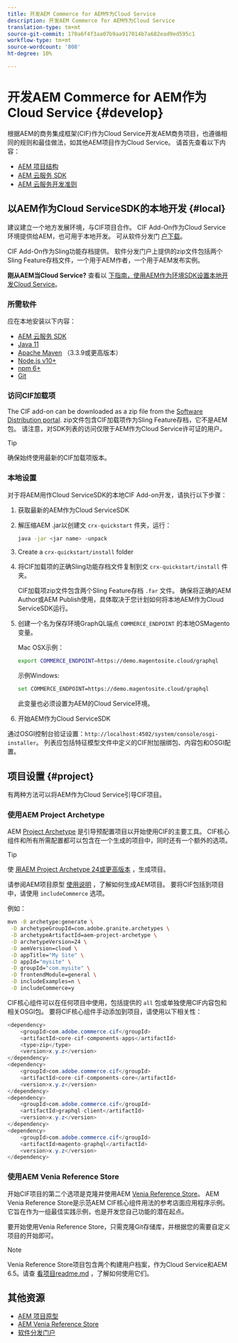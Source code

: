 ```yaml
---
title: 开发AEM Commerce for AEM作为Cloud Service
description: 开发AEM Commerce for AEM作为Cloud Service
translation-type: tm+mt
source-git-commit: 170a6f4f3aa07b9aa917014b7a682ead9ed595c1
workflow-type: tm+mt
source-wordcount: '808'
ht-degree: 10%

---
```



# 开发AEM Commerce for AEM作为Cloud Service {#develop}

根据AEM的商务集成框架(CIF)作为Cloud Service开发AEM商务项目，也遵循相同的规则和最佳做法，如其他AEM项目作为Cloud Service。 请首先查看以下内容：

- [AEM 项目结构](https://docs.adobe.com/content/help/zh-Hans/experience-manager-cloud-service/implementing/developing/aem-project-content-package-structure.html)
- [AEM 云服务 SDK](https://docs.adobe.com/content/help/en/experience-manager-cloud-service/implementing/developing/aem-as-a-cloud-service-sdk.html)
- [AEM 云服务开发准则](https://docs.adobe.com/content/help/zh-Hans/experience-manager-cloud-service/implementing/developing/development-guidelines.html)

## 以AEM作为Cloud ServiceSDK的本地开发 {#local}

建议建立一个地方发展环境，与CIF项目合作。 CIF Add-On作为Cloud Service环境提供给AEM，也可用于本地开发。 可从软件分发门 [户下载](https://experience.adobe.com/#/downloads/content/software-distribution/en/aemcloud.html)。

CIF Add-On作为Sling功能存档提供。 软件分发门户上提供的zip文件包括两个Sling Feature存档文件，一个用于AEM作者，一个用于AEM发布实例。

**刚从AEM当Cloud Service?** 查看以 [下指南，使用AEM作为环境SDK设置本地开发Cloud Service](https://docs.adobe.com/content/help/en/experience-manager-learn/cloud-service/local-development-environment-set-up/overview.html)。

### 所需软件

应在本地安装以下内容：

- [AEM 云服务 SDK](https://docs.adobe.com/content/help/en/*experience-manager-learn/cloud-service/local-development-environment-set-up/aem-runtime.html#download-the-aem-as-a-cloud-service-sdk)
- [Java 11](https://downloads.experiencecloud.adobe.com/content/software-distribution/en/general.html)
- [Apache Maven](https://maven.apache.org/) （3.3.9或更高版本）
- [Node.js v10+](https://nodejs.org/en/)
- [npm 6+](https://www.npmjs.com/)
- [Git](https://git-scm.com/)

### 访问CIF加载项

The CIF add-on can be downloaded as a zip file from the [Software Distribution portal](https://experience.adobe.com/#/downloads/content/software-distribution/en/aemcloud.html). zip文件包含CIF加载项作为Sling Feature存档，它不是AEM包。 请注意，对SDK列表的访问仅限于AEM作为Cloud Service许可证的用户。

>[!TIP]
>
>确保始终使用最新的CIF加载项版本。

### 本地设置

对于将AEM用作Cloud ServiceSDK的本地CIF Add-on开发，请执行以下步骤：

1. 获取最新的AEM作为Cloud ServiceSDK
2. 解压缩AEM .jar以创建文 `crx-quickstart` 件夹，运行：

   ```bash
   java -jar <jar name> -unpack
   ```

3. Create a `crx-quickstart/install` folder
4. 将CIF加载项的正确Sling功能存档文件复制到文 `crx-quickstart/install` 件夹。

   CIF加载项zip文件包含两个Sling Feature存档 `.far` 文件。 确保将正确的AEM Author或AEM Publish使用，具体取决于您计划如何将本地AEM作为Cloud ServiceSDK运行。

5. 创建一个名为保存环境GraphQL端点 `COMMERCE_ENDPOINT` 的本地OSMagento变量。

   Mac OSX示例：

   ```bash
   export COMMERCE_ENDPOINT=https://demo.magentosite.cloud/graphql
   ````

   示例Windows:

   ```bash
   set COMMERCE_ENDPOINT=https://demo.magentosite.cloud/graphql
   ````

   此变量也必须设置为AEM的Cloud Service环境。

6. 开始AEM作为Cloud ServiceSDK

通过OSGI控制台验证设置：`http://localhost:4502/system/console/osgi-installer`。 列表应包括特征模型文件中定义的CIF附加捆绑包、内容包和OSGI配置。

## 项目设置 {#project}

有两种方法可以将AEM作为Cloud Service引导CIF项目。

### 使用AEM Project Archetype

AEM [Project Archetype](https://github.com/adobe/aem-project-archetype) 是引导预配置项目以开始使用CIF的主要工具。 CIF核心组件和所有所需配置都可以包含在一个生成的项目中，同时还有一个额外的选项。

>[!TIP]
>
>使 [用AEM Project Archetype 24或更高版本](https://github.com/adobe/aem-project-archetype/releases) ，生成项目。

请参阅AEM项目原型 [使用说明](https://github.com/adobe/aem-project-archetype#usage) ，了解如何生成AEM项目。 要将CIF包括到项目中，请使用 `includeCommerce` 选项。

例如：

```bash
mvn -B archetype:generate \
 -D archetypeGroupId=com.adobe.granite.archetypes \
 -D archetypeArtifactId=aem-project-archetype \
 -D archetypeVersion=24 \
 -D aemVersion=cloud \
 -D appTitle="My Site" \
 -D appId="mysite" \
 -D groupId="com.mysite" \
 -D frontendModule=general \
 -D includeExamples=n \
 -D includeCommerce=y
```

CIF核心组件可以在任何项目中使用，包括提供的 `all` 包或单独使用CIF内容包和相关OSGI包。 要将CIF核心组件手动添加到项目，请使用以下相关性：

```java
<dependency>
    <groupId>com.adobe.commerce.cif</groupId>
    <artifactId>core-cif-components-apps</artifactId>
    <type>zip</type>
    <version>x.y.z</version>
</dependency>
<dependency>
    <groupId>com.adobe.commerce.cif</groupId>
    <artifactId>core-cif-components-core</artifactId>
    <version>x.y.z</version>
</dependency>
<dependency>
    <groupId>com.adobe.commerce.cif</groupId>
    <artifactId>graphql-client</artifactId>
    <version>x.y.z</version>
</dependency>
<dependency>
    <groupId>com.adobe.commerce.cif</groupId>
    <artifactId>magento-graphql</artifactId>
    <version>x.y.z</version>
</dependency>
```

### 使用AEM Venia Reference Store

开始CIF项目的第二个选项是克隆并使用AEM [Venia Reference Store](https://github.com/adobe/aem-cif-guides-venia)。 AEM Venia Reference Store是示范AEM CIF核心组件用法的参考店面应用程序示例。 它旨在作为一组最佳实践示例，也是开发您自己功能的潜在起点。

要开始使用Venia Reference Store，只需克隆Git存储库，并根据您的需要自定义项目的开始即可。

>[!NOTE]
>
>Venia Reference Store项目包含两个构建用户档案，作为Cloud Service和AEM 6.5。请查 [看项目readme.md](https://github.com/adobe/aem-cif-guides-venia/blob/main/README.md) ，了解如何使用它们。

## 其他资源

- [AEM 项目原型](https://github.com/adobe/aem-project-archetype)
- [AEM Venia Reference Store](https://github.com/adobe/aem-cif-guides-venia)
- [软件分发门户](https://experience.adobe.com/#/downloads/content/software-distribution/en/aemcloud.html)
